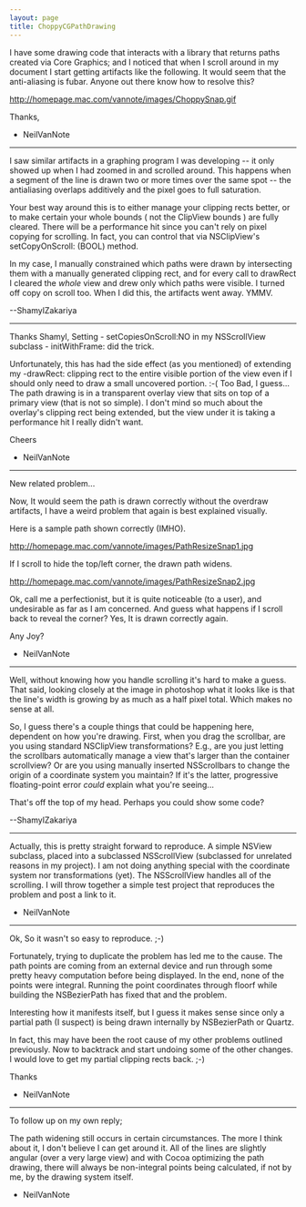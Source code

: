 ```yaml
---
layout: page
title: ChoppyCGPathDrawing
---
```


I have some drawing code that interacts with a library that returns paths created via Core Graphics; and I noticed that when I scroll around in my document I start getting artifacts like the following. It would seem that the anti-aliasing is fubar. Anyone out there know how to resolve this?

http://homepage.mac.com/vannote/images/ChoppySnap.gif

Thanks,

- NeilVanNote

----

I saw similar artifacts in a graphing program I was developing -- it only showed up when I had zoomed in and scrolled around. This happens when a segment of the line is drawn two or more times over the same spot -- the antialiasing overlaps additively and the pixel goes to full saturation.

Your best way around this is to either manage your clipping rects better, or to make certain your whole bounds ( not the ClipView bounds ) are fully cleared. There will be a performance hit since you can't rely on pixel copying for scrolling. In fact, you can control that via NSClipView's setCopyOnScroll: (BOOL) method.

In my case, I manually constrained which paths were drawn by intersecting them with a manually generated clipping rect, and for every call to drawRect I cleared the *whole* view and drew only which paths were visible. I turned off copy on scroll too. When I did this, the artifacts went away. YMMV.

--ShamylZakariya

----
Thanks Shamyl, Setting - setCopiesOnScroll:NO in my NSScrollView subclass - initWithFrame: did the trick.

Unfortunately, this has had the side effect (as you mentioned) of extending my -drawRect: clipping rect to the entire visible portion of the view even if I should only need to draw a small uncovered portion. :-( Too Bad, I guess... The path drawing is in a transparent overlay view that sits on top of a primary view (that is not so simple). I don't mind so much about the overlay's clipping rect being extended, but the view under it is taking a performance hit I really didn't want.

Cheers

- NeilVanNote

----
New related problem...

Now, It would seem the path is drawn correctly without the overdraw artifacts, I have a weird problem that again is best explained visually.

Here is a sample path shown correctly (IMHO).

http://homepage.mac.com/vannote/images/PathResizeSnap1.jpg

If I scroll to hide the top/left corner, the drawn path widens.

http://homepage.mac.com/vannote/images/PathResizeSnap2.jpg

Ok, call me a perfectionist, but it is quite noticeable (to a user), and undesirable as far as I am concerned. And guess what happens if I scroll back to reveal the corner? Yes, It is drawn correctly again.

Any Joy?

- NeilVanNote

----

Well, without knowing how you handle scrolling it's hard to make a guess. That said, looking closely at the image in photoshop what it looks like is that the line's width is growing by as much as a half pixel total. Which makes no sense at all.

So, I guess there's a couple things that could be happening here, dependent on how you're drawing. First, when you drag the scrollbar, are you using standard NSClipView transformations? E.g., are you just letting the scrollbars automatically manage a view that's larger than the container scrollview? Or are you using manually inserted NSScrollbars to change the origin of a coordinate system you maintain? If it's the latter, progressive floating-point error *could* explain what you're seeing...

That's off the top of my head. Perhaps you could show some code?

--ShamylZakariya

----

Actually, this is pretty straight forward to reproduce. A simple NSView subclass, placed into a subclassed NSScrollView (subclassed for unrelated reasons in my project). I am not doing anything special with the coordinate system nor transformations (yet). The NSScrollView handles all of the scrolling. I will throw together a simple test project that reproduces the problem and post a link to it.

- NeilVanNote

----

Ok, So it wasn't so easy to reproduce. ;-)

Fortunately, trying to duplicate the problem has led me to the cause. The path points are coming from an external device and run through some pretty heavy computation before being displayed. In the end, none of the points were integral. Running the point coordinates through floorf while building the NSBezierPath has fixed that and the problem.

Interesting how it manifests itself, but I guess it makes sense since only a partial path (I suspect) is being drawn internally by NSBezierPath or Quartz.

In fact, this may have been the root cause of my other problems outlined previously. Now to backtrack and start undoing some of the other changes. I would love to get my partial clipping rects back. ;-)

Thanks

- NeilVanNote

----

To follow up on my own reply;

The path widening still occurs in certain circumstances. The more I think about it, I don't believe I can get around it. All of the lines are slightly angular (over a very large view) and with Cocoa optimizing the path drawing, there will always be non-integral points being calculated, if not by me, by the drawing system itself.

- NeilVanNote

